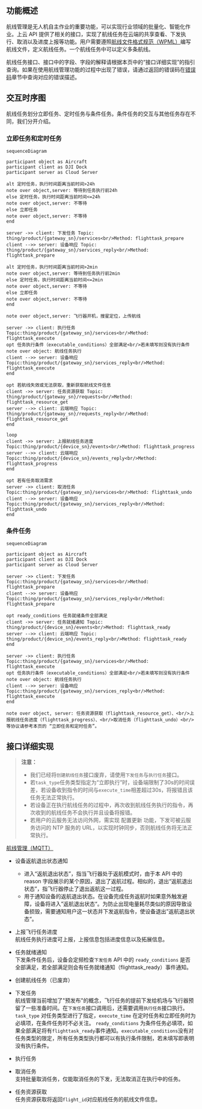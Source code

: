 
## 功能概述

航线管理是无人机自主作业的重要功能，可以实现行业领域的批量化、智能化作业。上云 API 提供了相关的接口，实现了航线任务在云端的共享查看、下发执行、取消以及进度上报等功能。用户需要遵照[航线文件格式规范（WPML）](https://developer.dji.com/doc/cloud-api-tutorial/cn/feature-set/dji-wpml/overview.html)编写航线文件，定义航线任务。一个航线任务中可以定义多条航线。

航线任务接口、接口中的字段、字段的解释请根据本页中的“接口详细实现”的指引查询。如果在使用航线管理功能的过程中出现了错误，请通过返回的错误码在[错误码](https://developer.dji.com/doc/cloud-api-tutorial/cn/server-api-reference/error-code.html)章节中查询对应的错误描述。


## 交互时序图

航线任务划分立即任务、定时任务与条件任务。条件任务的交互与其他任务存在不同，我们分开介绍。

### 立即任务和定时任务

```mermaid
sequenceDiagram

participant object as Aircraft
participant client as DJI Dock
participant server as Cloud Server

alt 定时任务，执行时间距离当前时间>24h
note over object,server: 等待到任务执行前24h
else 定时任务，执行时间距离当前时间<=24h
note over object,server: 不等待
else 立即任务
note over object,server: 不等待
end

server ->> client: 下发任务 Topic: thing/product/{gateway_sn}/services<br/>Method: flighttask_prepare
client -->> server: 设备响应 Topic: thing/product/{gateway_sn}/services_reply<br/>Method: flighttask_prepare

alt 定时任务，执行时间距离当前时间>2min
note over object,server: 等待到任务执行前2min
else 定时任务，执行时间距离当前时间<=2min
note over object,server: 不等待
else 立即任务
note over object,server: 不等待
end

note over object,server: 飞行器开机，搜星定位，上传航线

server ->> client: 执行任务 Topic:thing/product/{gateway_sn}/services<br/>Method: flighttask_execute
opt 任务执行条件（executable_conditions）全部满足<br/>若未填写则没有执行条件
note over object: 航线任务执行
client -->> server: 设备响应 Topic:thing/product/{gateway_sn}/services_reply<br/>Method: flighttask_execute
end

opt 若航线失效或无法获取，重新获取航线文件信息
client ->> server: 任务资源获取 Topic: thing/product/{gateway_sn}/requests<br/>Method: flighttask_resource_get
server -->> client: 云端响应 Topic: thing/product/{gateway_sn}/requests_reply<br/>Method: flighttask_resource_get
end

loop
client ->> server: 上报航线任务进度 Topic:thing/product/{device_sn}/events<br/>Method: flighttask_progress
server -->> client: 云端响应 Topic:thing/product/{device_sn}/events_reply<br/>Method: flighttask_progress
end

opt 若有任务取消需求
server ->> client: 取消任务 Topic:thing/product/{gateway_sn}/services<br/>Method: flighttask_undo
client -->> server: 设备响应 Topic:thing/product/{gateway_sn}/services_reply<br/>Method: flighttask_undo
end
```

### 条件任务
```mermaid
sequenceDiagram

participant object as Aircraft
participant client as DJI Dock
participant server as Cloud Server

server ->> client: 下发任务 Topic:thing/product/{gateway_sn}/services<br/>Method: flighttask_prepare
client -->> server: 设备响应 Topic:thing/product/{gateway_sn}/services_reply<br/>Method: flighttask_prepare

opt ready_conditions 任务就绪条件全部满足
client ->> server: 任务就绪通知 Topic: thing/product/{device_sn}/events<br/>Method: flighttask_ready
server -->> client: 云端响应 Topic: thing/product/{device_sn}/events_reply<br/>Method: flighttask_ready
end

server ->> client: 执行任务 Topic:thing/product/{gateway_sn}/services<br/>Method: flighttask_execute
opt 任务执行条件（executable_conditions）全部满足<br/>若未填写则没有执行条件
note over object: 航线任务执行
client -->> server: 设备响应 Topic:thing/product/{gateway_sn}/services_reply<br/>Method: flighttask_execute
end

note over object, server: 任务资源获取（flighttask_resource_get）、<br/>上报航线任务进度（flighttask_progress）、<br/>取消任务（flighttask_undo）<br/>等协议请参考本页的 “立即任务和定时任务”。

```

## 接口详细实现

> **注意：**
>
> * 我们已经将`创建航线任务`接口废弃，请使用`下发任务`与`执行任务`接口。
> * 若`task_type`任务类型指定为“立即执行”时，设备端限制了30s的时间误差，若设备收到指令的时间与`execute_time`相差超过30s，将报错且该任务无法正常执行。
> * 若设备正在执行航线任务的过程中，再次收到航线任务执行的指令，再次收到的航线任务不会执行并且设备将报错。
> * 若用户的云服务无法访问外网，需实现 配置更新 功能，下发可被云服务访问的 NTP 服务的 URL，以实现时钟同步，否则航线任务将无法正常执行。

[航线管理（MQTT）](https://developer.dji.com/doc/cloud-api-tutorial/cn/server-api-reference/mqtt/thing-model/gateway/dock/wayline.html)

* 设备返航退出状态通知<br/>
  * 进入“返航退出状态”，指当飞行器处于返航模式时，由于本 API 中的 reason 字段展示的某个原因，退出了返航过程。相似的，退出“返航退出状态”，指飞行器停止了退出返航这一过程。
  * 用于通知设备的返航退出状态。在设备完成任务返航时如果意外触发避障，设备将进入”返航退出状态“。为防止出现电量耗尽类似的原因导致设备损毁，需要通知用户这一状态并下发返航指令，使设备退出”返航退出状态“。

* 上报飞行任务进度<br/>
  航线任务执行进度可上报，上报信息包括进度信息以及拓展信息。
* 任务就绪通知<br/>
  下发条件任务后，设备会定频检查`下发任务` API 中的 `ready_conditions` 是否全部满足，若全部满足则会有任务就绪通知（flighttask_ready）事件通知。
* 创建航线任务（已废弃）

* 下发任务 <br/>
  航线管理当前增加了"预发布"的概念，飞行任务的提前下发给机场与飞行器预留了一些准备时间。在`下发任务`接口调用后，还需要调用`执行任务`接口执行。`task_type` 对任务类型进行了指定，`execute_time` 在定时任务和立即任务时为必填项，在条件任务时不必关注。 `ready_conditions` 为条件任务必填项，如果全部满足将有`flighttask_ready`事件通知。`executable_conditions`没有对任务类型的限定，所有任务类型执行都可以有执行条件限制，若未填写即表明没有执行条件。

* 执行任务 
* 取消任务 <br/>
  支持批量取消任务，仅能取消任务的下发，无法取消正在执行中的任务。
* 任务资源获取 <br/>
  任务资源获取将返回`flight_id`对应航线任务的航线文件信息。



